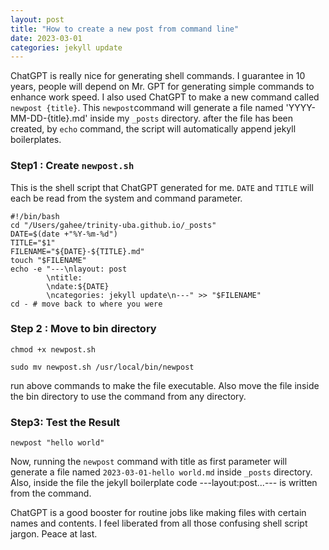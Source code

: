 ```yaml
---
layout: post
title: "How to create a new post from command line"
date: 2023-03-01
categories: jekyll update
---
```


ChatGPT is really nice for generating shell commands. 
I guarantee in 10 years, people will depend on Mr. GPT for generating simple commands to enhance work speed. 
I also used ChatGPT to make a new command called `newpost {title}`.
This `newpost`command will generate a file named 'YYYY-MM-DD-{title}.md' inside my `_posts` directory. 
after the file has been created, by `echo` command, the script will automatically append jekyll boilerplates. 

### Step1 : Create `newpost.sh`

This is the shell script that ChatGPT generated for me.
`DATE` and `TITLE` will each be read from the system and command parameter. 

```
#!/bin/bash
cd "/Users/gahee/trinity-uba.github.io/_posts"
DATE=$(date +"%Y-%m-%d")
TITLE="$1"
FILENAME="${DATE}-${TITLE}.md"
touch "$FILENAME"
echo -e "---\nlayout: post
        \ntitle: 
        \ndate:${DATE}
        \ncategories: jekyll update\n---" >> "$FILENAME"
cd - # move back to where you were 
```

### Step 2 : Move to bin directory 

```shell 
chmod +x newpost.sh

sudo mv newpost.sh /usr/local/bin/newpost
```
run above commands to make the file executable. Also move the file inside the bin directory to
use the command from any directory. 

### Step3: Test the Result 

```shell 
newpost "hello world"
```

Now, running the `newpost` command with title as first parameter will generate a file named `2023-03-01-hello world.md` 
inside `_posts` directory. Also, inside the file the jekyll boilerplate code ---layout:post...--- is written from the command. 


ChatGPT is a good booster for routine jobs like making files with certain names and contents. 
I feel liberated from all those confusing shell script jargon. Peace at last. 